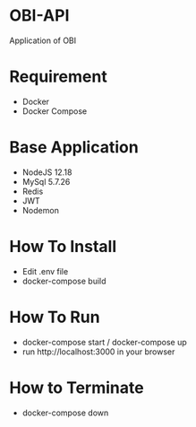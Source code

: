 # OBI-API
Application of OBI

# Requirement
- Docker
- Docker Compose

# Base Application
- NodeJS  12.18
- MySql  5.7.26
- Redis
- JWT
- Nodemon

# How To Install
- Edit .env file
- docker-compose build

# How To Run
- docker-compose start / docker-compose up
- run http://localhost:3000 in your browser

# How to Terminate
- docker-compose down
